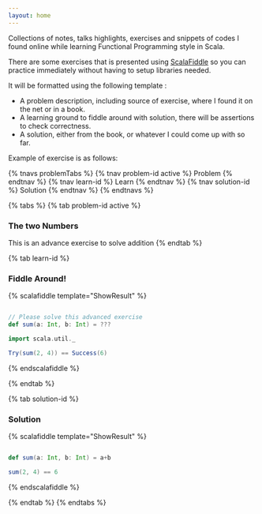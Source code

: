 ```yaml
---
layout: home
---
```


Collections of notes, talks highlights, exercises and snippets of codes I found online while learning Functional Programming style in Scala.

There are some exercises that is presented using [ScalaFiddle](http://scalafiddle.io) so you can practice immediately without having to setup libraries needed. 

It will be formatted using the following template :
- A problem description, including source of exercise, where I found it on the net or in a book.
- A learning ground to fiddle around with solution, there will be assertions to check correctness.
- A solution, either from the book, or whatever I could come up with so far.

Example of exercise is as follows: 

{% tnavs problemTabs %}
    {% tnav problem-id active %} Problem  {% endtnav %}
    {% tnav learn-id %} Learn  {% endtnav %}
    {% tnav solution-id %} Solution  {% endtnav %}
{% endtnavs %}

{% tabs %}
{% tab problem-id active %} 
<h3>The two Numbers</h3>
   This is an advance exercise to solve addition
{% endtab %}

{% tab learn-id %} 
<h3>Fiddle Around!</h3>

{% scalafiddle template="ShowResult" %}
```scala 

// Please solve this advanced exercise
def sum(a: Int, b: Int) = ??? 

import scala.util._ 

Try(sum(2, 4)) == Success(6)

```
{% endscalafiddle %}

{% endtab %}

{% tab solution-id %} 
<h3>Solution</h3>

{% scalafiddle template="ShowResult" %}
```scala 

def sum(a: Int, b: Int) = a+b 

sum(2, 4) == 6 
```
{% endscalafiddle %}


{% endtab %}
{% endtabs %}


